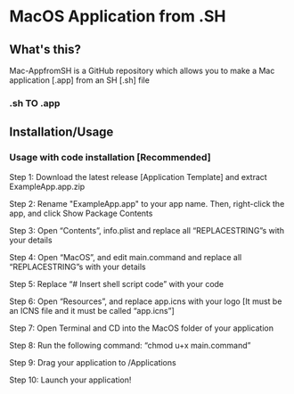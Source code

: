 # MacOS Application from .SH


## What's this?
Mac-AppfromSH is a GitHub repository which allows you to make a Mac application [.app] from an SH [.sh] file
### .sh TO .app

## Installation/Usage

### Usage with code installation [Recommended]

Step 1: Download the latest release [Application Template] and extract ExampleApp.app.zip

Step 2: Rename "ExampleApp.app" to your app name. Then, right-click the app, and click Show Package Contents

Step 3: Open “Contents”, info.plist and replace all “REPLACESTRING”s with your details

Step 4: Open “MacOS”, and edit main.command and replace all “REPLACESTRING”s with your details

Step 5: Replace “# Insert shell script code” with your code

Step 6: Open “Resources”, and replace app.icns with your logo [It must be an ICNS file and it must be called “app.icns”]

Step 7: Open Terminal and CD into the MacOS folder of your application

Step 8: Run the following command: “chmod u+x main.command”

Step 9: Drag your application to /Applications

Step 10: Launch your application!

